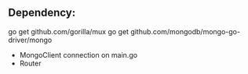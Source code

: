 
## Dependency:

go get github.com/gorilla/mux
go get github.com/mongodb/mongo-go-driver/mongo

- MongoClient connection on main.go
- Router
